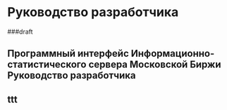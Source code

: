 # Руководство разработчика 
###draft
<h2>Программный интерфейс Информационно-статистического сервера Московской Биржи
Руководство разработчика</h2>

<h2>ttt</h2>
